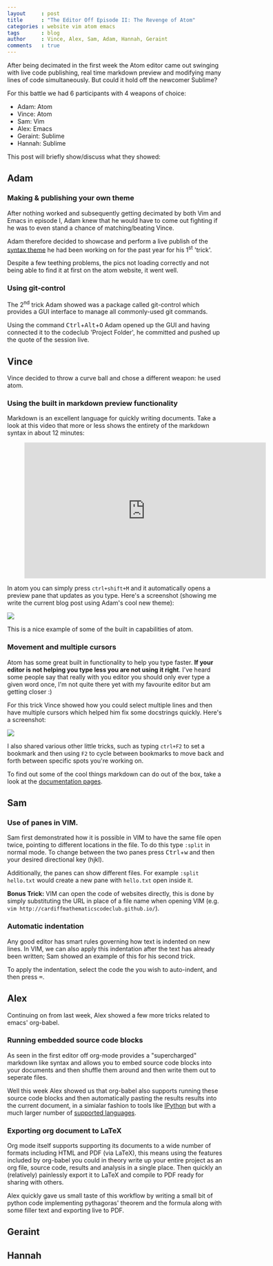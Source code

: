 ```yaml
---
layout     : post
title      : "The Editor Off Episode II: The Revenge of Atom"
categories : website vim atom emacs
tags       : blog
author     : Vince, Alex, Sam, Adam, Hannah, Geraint
comments   : true
---
```


After being decimated in the first week the Atom editor came out swinging with live code publishing,
real time markdown preview and modifying many lines of code simultaneously. But could it hold off the
newcomer Sublime?

For this battle we had 6 participants with 4 weapons of choice:

- Adam: Atom
- Vince: Atom
- Sam: Vim
- Alex: Emacs
- Geraint: Sublime
- Hannah: Sublime


This post will briefly show/discuss what they showed:

## Adam

### Making & publishing your own theme

After nothing worked and subsequently getting decimated by both
Vim and Emacs in episode I, Adam knew that he would have to come
out fighting if he was to even stand a chance of matching/beating Vince.

Adam therefore decided to showcase and perform a live publish of the
[syntax theme][The Matrix] he had been working on for the past year
for his 1<sup>st</sup> 'trick'.

Despite a few teething problems, the pics not loading correctly and
not being able to find it at first on the atom website, it went well.

### Using git-control

The 2<sup>nd</sup> trick Adam showed was a package called git-control
which provides a GUI interface to manage all commonly-used git commands.

Using the command <kbd>Ctrl</kbd>+<kbd>Alt</kbd>+<kbd>O</kbd> Adam opened
up the GUI and having connected it to the codeclub 'Project Folder', he
committed and pushed up the quote of the session live.

## Vince

Vince decided to throw a curve ball and chose a different weapon: he used atom.

### Using the built in markdown preview functionality

Markdown is an excellent language for quickly writing documents. Take a look at
this video that more or less shows the entirety of the markdown syntax in about
12 minutes:


<div class="video">
    <figure>
    <iframe width="560" height="315" src="https://www.youtube.com/embed/6A5EpqqDOdk" frameborder="0" allowfullscreen></iframe>
    </figure>
</div>

In atom you can simply press `ctrl+shift+M` and it automatically opens a
preview pane that updates as you type. Here's a screenshot (showing me write
the current blog post using Adam's cool new theme):

![]({{site.baseurl}}/img/markdown-preview.png)

This is a nice example of some of the built in capabilities of atom.

### Movement and multiple cursors

Atom has some great built in functionality to help you type faster. **If your
editor is not helping you type less you are not using it right**. I've heard
some people say that really with you editor you should only ever type a given
word once, I'm not quite there yet with my favourite editor but am getting
closer :)

For this trick Vince showed how you could select multiple lines and then have
multiple cursors which helped him fix some docstrings quickly. Here's a
screenshot:

![]({{site.baseurl}}/img/atom-multiple-cursors.png)

I also shared various other little tricks, such as typing `ctrl+F2` to set a
bookmark and then using `F2` to cycle between bookmarks to move back and forth
between specific spots you're working on.

To find out some of the cool things markdown can do out of the box, take a look
at the [documentation
pages](https://atom.io/docs/v1.0.19/using-atom-moving-in-atom).

## Sam

### Use of panes in VIM.
Sam first demonstrated how it is possible in VIM to have the same file open twice, pointing to different locations in the file.
To do this type `:split` in normal mode.
To change between the two panes press <kbd>Ctrl</kbd>+<kbd>w</kbd> and then your desired directional key (hjkl).

Additionally, the panes can show different files. For example `:split hello.txt` would create a new pane with `hello.txt` open inside it.

__Bonus Trick:__ VIM can open the code of websites directly, this is done by simply substituting the URL in place of a file name when opening VIM (e.g. `vim http://cardiffmathematicscodeclub.github.io/`).

### Automatic indentation
Any good editor has smart rules governing how text is indented on new lines.
In VIM, we can also apply this indentation after the text has already been written; Sam showed an example of this for his second trick.

To apply the indentation, select the code the you wish to auto-indent, and then press <kbd>=</kbd>.


## Alex

Continuing on from last week, Alex showed a few more tricks related to emacs' org-babel.

### Running embedded source code blocks

As seen in the first editor off org-mode provides a "supercharged" markdown like syntax and allows
you to embed source code blocks into your documents and then shuffle them around and then write them
out to seperate files.

Well this week Alex showed us that org-babel also supports running these source code blocks and
then automatically pasting the results results into the current document, in a simialar fashion
to tools like [IPython](http://ipython.org) but with a much larger number of
[supported languages](http://orgmode.org/worg/org-contrib/babel/languages.html).

### Exporting org document to LaTeX

Org mode itself supports supporting its documents to a wide number of formats including HTML and
PDF (via LaTeX), this means using the features included by org-babel you could in theory write up
your entire project as an org file, source code, results and analysis in a single place. Then quickly
an (relatively) painlessly export it to LaTeX and compile to PDF ready for sharing with others.

Alex quickly gave us small taste of this workflow by writing a small bit of python code implementing
pythagoras' theorem and the formula along with some filler text and exporting live to PDF.

## Geraint


## Hannah



[The Matrix]: https://atom.io/themes/the-matrix-syntax
